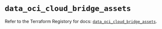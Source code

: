 # `data_oci_cloud_bridge_assets`

Refer to the Terraform Registory for docs: [`data_oci_cloud_bridge_assets`](https://registry.terraform.io/providers/oracle/oci/6.18.0/docs/data-sources/cloud_bridge_assets).
